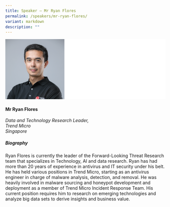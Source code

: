 ```yaml
---
title: Speaker – Mr Ryan Flores
permalink: /speakers/mr-ryan-flores/
variant: markdown
description: ""
---
```

![](/images/2025%20speakers/Flores_Ryan.png)
#### **Mr Ryan Flores**

*Data and Technology Research Leader, <br>Trend Micro<br>Singapore*

##### **Biography**
Ryan Flores is currently the leader of the Forward-Looking Threat Research team that specializes in Technology, AI and data research. Ryan has had more than 20 years of experience in antivirus and IT security under his belt. He has held various positions in Trend Micro, starting as an antivirus engineer in charge of malware analysis, detection, and removal. He was heavily involved in malware sourcing and honeypot development and deployment as a member of Trend Micro Incident Response Team. His current position requires him to research on emerging technologies and analyze big data sets to derive insights and business value.